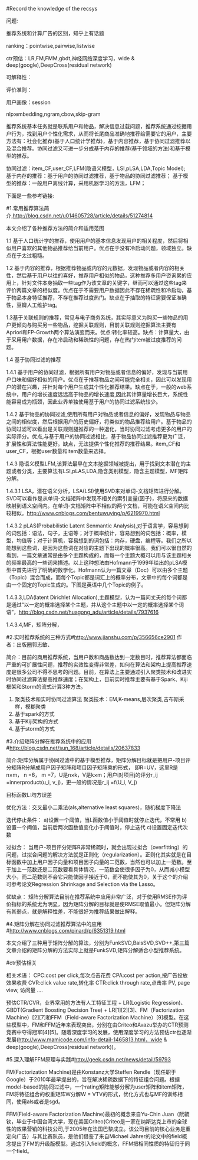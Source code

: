 #Record the knowledge of the recsys

问题:

推荐系统和计算广告的区别，知乎上有话题

ranking：pointwise,pairwise,listwise

ctr预估：LR,FM,FMM,gbdt,神经网络深度学习，wide & deep(google),DeepCross(residual network)

可解释性：

评价准则：

用户画像：session

nlp:embedding,ngram,cbow,skip-gram



推荐系统基本任务就是联系用户和物品，解决信息过载问题，推荐系统通过挖掘用户行为，找到用户个性化需求，从而将长尾商品准确地推荐给需要它的用户，主要方法有：社会化推荐(基于人口统计学推荐)，基于内容推荐，基于协同过滤推荐以及混合推荐。协同过滤又可进一步分成基于内存的推荐(基于领域的方法)和基于模型的推荐。

协同过滤：item_CF,user_CF,LFM(隐语义模型，LSI,pLSA,LDA,Topic Model);
基于内存的推荐：基于用户的协同过滤推荐，基于物品的协同过滤推荐；
基于模型的推荐：一般用户离线计算，采用机器学习的方法，LFM；


下面是一些参考链接:

#1.常用推荐算法简介,http://blog.csdn.net/u014605728/article/details/51274814

本文介绍了各种推荐方法的简介和适用范围

1.1 基于人口统计学的推荐，使用用户的基本信息发现用户的相关程度，然后将相似用户喜欢的其他物品推荐给当前用户。优点在于没有冷启动问题，领域独立。缺点在于太过粗糙。

1.2 基于内容的推荐，根据推荐物品或内容的元数据，发现物品或者内容的相关性，然后基于用户以往的喜好，推荐用户相似的物品，这种推荐多用户咨询累的应用上，针对文件本身抽取一些tag作为该文章的关键字，继而可以通过这些tag来评价两篇文章的相似度。优点在于不需要用户数据因此不存在稀疏性和冷启动，基于物品本身特征推荐，不存在推荐过度热门。缺点在于抽取的特征需要保证准确性，豆瓣人工维护tag。

1.3基于关联规则的推荐，常见与电子商务系统，其实际意义为购买一些物品的用户更倾向与购买另一些物品，挖掘关联规则，目前关联规则挖掘算法主要有Apriori和FP-Growth两个算法演变而来。优点:转化率较高。缺点：计算量大，由于采用用户数据，存在冷启动和稀疏性的问题，存在热门item被过度推荐的问题。

1.4 基于协同过滤的推荐

1.4.1 基于用户的协同过滤，根据所有用户对物品或者信息的偏好，发现与当前用户口味和偏好相似的用户。优点在于推荐物品之间可能完全相关，因此可以发现用户的潜在兴趣，并针对每个用户生成其个性化推荐结果。缺点在于，一般的web系统中，用户的增长速度远远高于物品的增长速度,因此其计算量增长巨大，系统性能容易成为瓶颈，因此业界单独使用基于用户的协同过滤系统较少。

1.4.2 基于物品的协同过滤,使用所有用户对物品或者信息的偏好，发现物品与物品之间的相似度，然后根据用户的历史偏好，将类似的物品推荐给用户。基于物品的协同过滤可以看出是关联规则腿推荐的一种退化，当时协同过滤考虑更多的用户的实际评分。优点,与基于用户的协同过滤相比，基于物品协同过滤推荐更为广泛，扩展性和算法性能更好。缺点，无法提供个性化推荐的推荐结果。item_CF和user_CF，根据user数量和item数量来选择。

1.4.3 隐语义模型LFM,该算法最早在文本挖掘领域被提出，用于找到文本潜在的主题或者分类，主要算法有LSI,pLAS,LDA,隐含类别模型，隐含主题模型，MF矩阵分解。

1.4.3.1 LSA，潜在语义分析，LSA(LSI)使用SVD来对单词-文档矩阵进行分解。SVD可以看作是从单词-文档矩阵中发现不相关的索引变量(因子)，将原来的数据映射到语义空间内。在单词-文档矩阵中不相似的两个文档，可能在语义空间内比较相似。http://www.cnblogs.com/bentuwuying/p/6219970.html

1.4.3.2 pLAS(Probabilistic Latent Senmantic Analysis),对于语言学，容易想到的词包括：语法，句子，主语等；对于概率统计，容易想到的词包括：概率，模型，均值等；对于计算机，容易想到的词包括：内存，硬盘，编程等。我们之所以能想到这些词，是因为这些词在对应的主题下出现的概率很高。我们可以很自然的看到，一篇文章通常是由多个主题构成的，而每一个主题大概可以用与该主题相关的频率最高的一些词来描述。以上这种想法由Hofmann于1999年给出的pLSA模型中首先进行了明确的数学化。Hofmann认为一篇文章（Doc）可以由多个主题（Topic）混合而成，而每个Topic都是词汇上的概率分布，文章中的每个词都是由一个固定的Topic生成的。下图是英语中几个Topic的例子。

1.4.3.3,LDA(latent Dirichlet Allocation),主题模型，认为一篇问丈夫的每个词都是通过“以一定的概率选择某个主题，并从这个主题中以一定的概率选择某个词语”，http://blog.csdn.net/huagong_adu/article/details/7937616

1.4.3.4,MF，矩阵分解，


#2.实时推荐系统的三种方式#http://www.jianshu.com/p/356656ce2901 作者：出版圈郭志敏、

简介：目前的商用推荐系统，当用户数和商品数达到一定数目时，推荐算法都面临严重的可扩展性问题，推荐的实效性变得非常差，如何在算法和架构上提高推荐速度是很多公司不得不思考的问题。目前，在算法上主要通过引入聚类技术和改进实时协同过滤算法提高推荐速度；在架构上，目前实时推荐主要有基于Spark、Kiji框架和Storm的流式计算3种方法。

1. 聚类技术和实时协同过滤算法
聚类技术：EM,K-means,层次聚类,吉布斯采样，模糊聚类
2. 基于spark的方式
3. 基于Kiji架构的方式
4. 基于storm的方式

#3.介绍矩阵分解在推荐系统中的应用#http://blog.csdn.net/sun_168/article/details/20637833

简介:矩阵分解属于协同过滤中的基于模型推荐，矩阵分解目标就是把用户-项目评分矩阵R分解成用户因子矩阵和项目因子矩阵乘的形式，
即R=UV，这里R是n×m， n =6， m =7，U是n×k，V是k×m；用户i对项目j的评分r_ij =innerproduct(u_i, v_j)，更一般的情况是r_ij =f(U_i, V_j)

目标函数L:均方误差

优化方法：交叉最小二乘法(als,alternative least squares)，随机梯度下降法

迭代停止条件：
a)设置一个阈值，当L函数值小于阈值时就停止迭代，不常用
b)设置一个阈值，当前后两次函数值变化小于阈值时，停止迭代
c)设置固定迭代次数

过拟合：
当用户-项目评分矩阵R非常稀疏时，就会出现过拟合（overfitting）的问题，过拟合问题的解决方法就是正则化（regularization）。正则化其实就是在目标函数中加上用户因子向量和项目因子向量的二范数，当然也可以加上一范数。至于加上一范数还是二范数要看具体情况，一范数会使很多因子为0，从而减小模型大小，而二范数则不会它只能使因子接近于0，而不能使其为0，关于这个的介绍可参考论文Regression Shrinkage and Selection via the Lasso。

优缺点：
矩阵分解算法目前在推荐系统中应用非常广泛，对于使用RMSE作为评价指标的系统尤为明显，因为矩阵分解的目标就是使RMSE取值最小。但矩阵分解有其弱点，就是解释性差，不能很好为推荐结果做出解释。

#4.矩阵分解在协同过滤推荐算法中的应用#http://www.cnblogs.com/pinard/p/6351319.html

本文介绍了三种用于矩阵分解的算法，分别为FunkSVD,BaisSVD,SVD++,第三篇文章介绍的矩阵分解的方法实际上就是FunkSVD,矩阵分解适合小型推荐系统。

#ctr预估相关

相关术语：
CPC:cost per click,每次点击花费
CPA:cost per action,按广告投放效果收费
CVR:click value rate,转化率
CTR:click through rate,点击率
PV, page view, 访问量
....

预估CTR/CVR，业界常用的方法有人工特征工程 + LR(Logistic Regression)、GBDT(Gradient Boosting Decision Tree) + LR[1][2][3]、FM（Factorization Machine）[2][7]和FFM（Field-aware Factorization Machine）[9]模型。在这些模型中，FM和FFM近年来表现突出，分别在由Criteo和Avazu举办的CTR预测竞赛中夺得冠军[4][5]。随着深度学习的发展，使用深度学习的方法预估ctr也逐渐发展(http://www.mamicode.com/info-detail-1465813.html，wide & deep(google),DeepCross(residual network))。


#5.深入理解FFM原理与实践#http://geek.csdn.net/news/detail/59793

FM(Factorization Machine)是由Konstanz大学Steffen Rendle（现任职于Google）于2010年最早提出的，旨在解决稀疏数据下的特征组合问题。根据model-based的协同过滤中，一个rating矩阵能够分解为user矩阵和item矩阵，FM将特征组合的权重矩阵W分解W = VTV的形式，优化方式也与MF的训练相同，使用als或者是sgd。

FFM(Field-aware Factorization Machine)最初的概念来自Yu-Chin Juan（阮毓钦，毕业于中国台湾大学，现在美国Criteo(Criteo是一家在纳斯达克上市的全球性的效果营销的科技公司,于2005年在法国巴黎成立。该公司目前的核心业务是重定向广告）与其比赛队员，是他们借鉴了来自Michael Jahrer的论文中的field概念提出了FM的升级版模型。通过引入field的概念，FFM把相同性质的特征归于同一个field。
